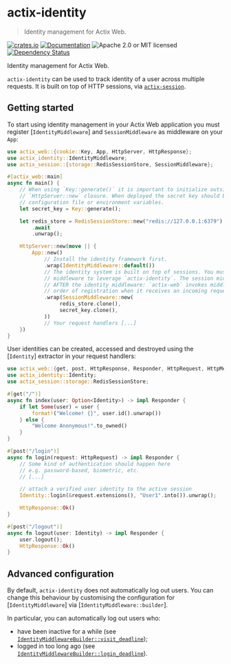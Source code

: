# actix-identity

> Identity management for Actix Web.

<!-- prettier-ignore-start -->

[![crates.io](https://img.shields.io/crates/v/actix-identity?label=latest)](https://crates.io/crates/actix-identity)
[![Documentation](https://docs.rs/actix-identity/badge.svg?version=0.7.0)](https://docs.rs/actix-identity/0.7.0)
![Apache 2.0 or MIT licensed](https://img.shields.io/crates/l/actix-identity)
[![Dependency Status](https://deps.rs/crate/actix-identity/0.7.0/status.svg)](https://deps.rs/crate/actix-identity/0.7.0)

<!-- prettier-ignore-end -->

<!-- cargo-rdme start -->

Identity management for Actix Web.

`actix-identity` can be used to track identity of a user across multiple requests. It is built on top of HTTP sessions, via [`actix-session`](https://docs.rs/actix-session).

## Getting started

To start using identity management in your Actix Web application you must register [`IdentityMiddleware`] and `SessionMiddleware` as middleware on your `App`:

```rust
use actix_web::{cookie::Key, App, HttpServer, HttpResponse};
use actix_identity::IdentityMiddleware;
use actix_session::{storage::RedisSessionStore, SessionMiddleware};

#[actix_web::main]
async fn main() {
    // When using `Key::generate()` it is important to initialize outside of the
    // `HttpServer::new` closure. When deployed the secret key should be read from a
    // configuration file or environment variables.
    let secret_key = Key::generate();

    let redis_store = RedisSessionStore::new("redis://127.0.0.1:6379")
        .await
        .unwrap();

    HttpServer::new(move || {
        App::new()
            // Install the identity framework first.
            .wrap(IdentityMiddleware::default())
            // The identity system is built on top of sessions. You must install the session
            // middleware to leverage `actix-identity`. The session middleware must be mounted
            // AFTER the identity middleware: `actix-web` invokes middleware in the OPPOSITE
            // order of registration when it receives an incoming request.
            .wrap(SessionMiddleware::new(
                 redis_store.clone(),
                 secret_key.clone(),
            ))
            // Your request handlers [...]
    })
}
```

User identities can be created, accessed and destroyed using the [`Identity`] extractor in your request handlers:

```rust
use actix_web::{get, post, HttpResponse, Responder, HttpRequest, HttpMessage};
use actix_identity::Identity;
use actix_session::storage::RedisSessionStore;

#[get("/")]
async fn index(user: Option<Identity>) -> impl Responder {
    if let Some(user) = user {
        format!("Welcome! {}", user.id().unwrap())
    } else {
        "Welcome Anonymous!".to_owned()
    }
}

#[post("/login")]
async fn login(request: HttpRequest) -> impl Responder {
    // Some kind of authentication should happen here
    // e.g. password-based, biometric, etc.
    // [...]

    // attach a verified user identity to the active session
    Identity::login(&request.extensions(), "User1".into()).unwrap();

    HttpResponse::Ok()
}

#[post("/logout")]
async fn logout(user: Identity) -> impl Responder {
    user.logout();
    HttpResponse::Ok()
}
```

## Advanced configuration

By default, `actix-identity` does not automatically log out users. You can change this behaviour by customising the configuration for [`IdentityMiddleware`] via [`IdentityMiddleware::builder`].

In particular, you can automatically log out users who:

- have been inactive for a while (see [`IdentityMiddlewareBuilder::visit_deadline`]);
- logged in too long ago (see [`IdentityMiddlewareBuilder::login_deadline`]).

[`IdentityMiddlewareBuilder::visit_deadline`]: config::IdentityMiddlewareBuilder::visit_deadline
[`IdentityMiddlewareBuilder::login_deadline`]: config::IdentityMiddlewareBuilder::login_deadline

<!-- cargo-rdme end -->
